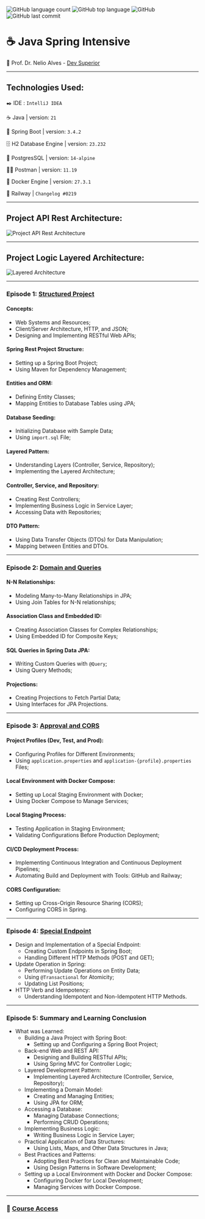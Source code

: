 ![GitHub language count](https://img.shields.io/github/languages/count/souzafcharles/Java-Spring-Intensive)
![GitHub top language](https://img.shields.io/github/languages/top/souzafcharles/Java-Spring-Intensive)
![GitHub](https://img.shields.io/github/license/souzafcharles/Java-Spring-Intensive)
![GitHub last commit](https://img.shields.io/github/last-commit/souzafcharles/Java-Spring-Intensive)


# :coffee: Java Spring Intensive

:triangular_flag_on_post: Prof. Dr. Nelio Alves - [Dev Superior](https://devsuperior.com.br)
***
## Technologies Used:

:black_nib: IDE : `IntelliJ IDEA`

:coffee: Java | version: `21`

:leaves: Spring Boot | version: `3.4.2`

🗄️ H2 Database Engine | version: `23.232`

🐘 PostgresSQL | version: `14-alpine`

👩‍🚀 Postman | version: `11.19`

🐳 Docker Engine | version: `27.3.1`

:bullettrain_front: Railway | `Changelog #0219`

***
## Project API Rest Architecture:
![Project API Rest Architecture](https://github.com/souzafcharles/Java-Spring-Intensive/blob/main/api-rest-architecture.png)
***
## Project Logic Layered Architecture:
![Layered Architecture](https://github.com/souzafcharles/Java-Spring-Intensive/blob/main/logic-layered-architecture.png)
***
### Episode 1: [Structured Project](https://github.com/souzafcharles/Java-Spring-Intensive/tree/main/Episode_1_Structured_Project/gamelist)
#### Concepts:
- Web Systems and Resources;
- Client/Server Architecture, HTTP, and JSON;
- Designing and Implementing RESTful Web APIs;
#### Spring Rest Project Structure:
- Setting up a Spring Boot Project;
- Using Maven for Dependency Management;
#### Entities and ORM:
- Defining Entity Classes;
- Mapping Entities to Database Tables using JPA;
#### Database Seeding:
- Initializing Database with Sample Data;
- Using `import.sql` File;
#### Layered Pattern:
- Understanding Layers (Controller, Service, Repository);
- Implementing the Layered Architecture;
#### Controller, Service, and Repository:
- Creating Rest Controllers;
- Implementing Business Logic in Service Layer;
- Accessing Data with Repositories;
#### DTO Pattern:
- Using Data Transfer Objects (DTOs) for Data Manipulation;
- Mapping between Entities and DTOs.
***
### Episode 2: [Domain and Queries](https://github.com/souzafcharles/Java-Spring-Intensive/tree/main/Episode_2_Domain_and_Queries/gamelist)
#### N-N Relationships:
- Modeling Many-to-Many Relationships in JPA;
- Using Join Tables for N-N relationships;
#### Association Class and Embedded ID:
- Creating Association Classes for Complex Relationships;
- Using Embedded ID for Composite Keys;
#### SQL Queries in Spring Data JPA:
- Writing Custom Queries with `@Query`;
- Using Query Methods;
#### Projections:
- Creating Projections to Fetch Partial Data;
- Using Interfaces for JPA Projections.
***
### Episode 3: [Approval and CORS](https://github.com/souzafcharles/Java-Spring-Intensive/tree/main/Episode_3_Approval_and_CORS/gamelist)
#### Project Profiles (Dev, Test, and Prod):
- Configuring Profiles for Different Environments;
- Using `application.properties` and `application-{profile}.properties` Files;
#### Local Environment with Docker Compose:
- Setting up Local Staging Environment with Docker;
- Using Docker Compose to Manage Services;
#### Local Staging Process:
- Testing Application in Staging Environment;
- Validating Configurations Before Production Deployment;
#### CI/CD Deployment Process:
- Implementing Continuous Integration and Continuous Deployment Pipelines;
- Automating Build and Deployment with Tools: GitHub and Railway;
#### CORS Configuration:
- Setting up Cross-Origin Resource Sharing (CORS);
- Configuring CORS in Spring.
***
### Episode 4: [Special Endpoint](https://github.com/souzafcharles/Java-Spring-Intensive/tree/main/Episode_4_Special_Endpoint/gamelist)
* Design and Implementation of a Special Endpoint:
  - Creating Custom Endpoints in Spring Boot;
  - Handling Different HTTP Methods (POST and GET);
* Update Operation in Spring:
  - Performing Update Operations on Entity Data;
  - Using `@Transactional` for Atomicity;
  - Updating List Positions;
* HTTP Verb and Idempotency:
  - Understanding Idempotent and Non-Idempotent HTTP Methods.
****
### Episode 5: Summary and Learning Conclusion
* What was Learned:
  - Building a Java Project with Spring Boot:
    - Setting up and Configuring a Spring Boot Project;
  - Back-end Web and REST API:
    - Designing and Building RESTful APIs;
    - Using Spring MVC for Controller Logic;
  - Layered Development Pattern:
    - Implementing Layered Architecture (Controller, Service, Repository);
  - Implementing a Domain Model:
    - Creating and Managing Entities;
    - Using JPA for ORM;
  - Accessing a Database:
    - Managing Database Connections;
    - Performing CRUD Operations;
  - Implementing Business Logic:
    - Writing Business Logic in Service Layer;
  - Practical Application of Data Structures:
    - Using Lists, Maps, and Other Data Structures in Java;
  - Best Practices and Patterns:
    - Adopting Best Practices for Clean and Maintainable Code;
    - Using Design Patterns in Software Development;
  - Setting up a Local Environment with Docker and Docker Compose:
    - Configuring Docker for Local Development;
    - Managing Services with Docker Compose.
***
### :link: [Course Access](https://devsuperior.com.br/ijs-inscricao-org)
